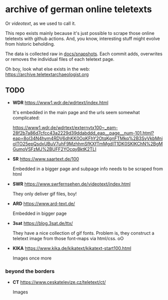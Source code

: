 # archive of german online teletexts

Or *videotext*, as we used to call it. 

This repo exists mainly because it's just possible to scrape those
online teletexts with github actions. And, you know, interesting
stuff might evolve from historic beholding.

The data is collected raw in [docs/snapshots](docs/snapshots). Each commit
adds, overwrites or removes the individual files of each teletext page.

Oh boy, look what else exists in the web: https://archive.teletextarchaeologist.org


## TODO

- **WDR** https://www1.wdr.de/wdrtext/index.html

  It's embedded in the main page and the urls seem somewhat complicated:
  
  https://www1.wdr.de/wdrtext/externvtx100~_eam-28f2b7a86d7cfcc43a2229d39ddabddd_eap__page__num-101.html?eap=8oI34N4hym4RDV6dhKK0OoKFhY2OtqKgnFTMkq%2B3SyVkbMnioITO25epQsdxUBuV7uhF9MzhhmSfKXfTmMgdIT1DK0SKlKChN%2BgMGumoVSFzMJ%2BUFF2YOcqyBktK2TLI
  
- **SR** https://www.saartext.de/100

  Embedded in a bigger page and subpage info needs to be scraped from html 
  
- **SWR** https://www.swrfernsehen.de/videotext/index.html

  They only deliver gif files, boy!

- **ARD** https://www.ard-text.de/

  Embedded in bigger page
  
- **3sat** https://blog.3sat.de/ttx/

  They have a nice collection of gif fonts. Problem is, they construct a 
  teletext image from those font-maps via html/css. oO
  
- **KIKA** https://www.kika.de/kikatext/kikatext-start100.html

  Images once more

### beyond the borders

- **CT** https://www.ceskatelevize.cz/teletext/ct/

  Images
  
